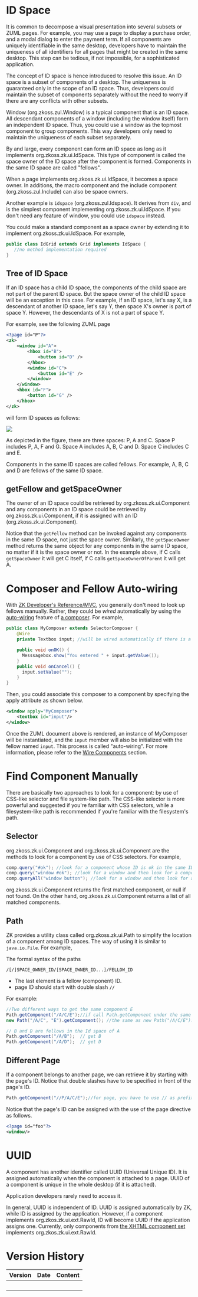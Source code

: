 # ID Space

It is common to decompose a visual presentation into several subsets or
ZUML pages. For example, you may use a page to display a purchase order,
and a modal dialog to enter the payment term. If all components are
uniquely identifiable in the same desktop, developers have to maintain
the uniqueness of all identifiers for all pages that might be created in
the same desktop. This step can be tedious, if not impossible, for a
sophisticated application.

The concept of ID space is hence introduced to resolve this issue. An ID
space is a subset of components of a desktop. The uniqueness is
guaranteed only in the scope of an ID space. Thus, developers could
maintain the subset of components separately without the need to worry
if there are any conflicts with other subsets.

Window (<javadoc>org.zkoss.zul.Window</javadoc>) is a typical component
that is an ID space. All descendant components of a window (including
the window itself) form an independent ID space. Thus, you could use a
window as the topmost component to group components. This way developers
only need to maintain the uniqueness of each subset separately.

By and large, every component can form an ID space as long as it
implements <javadoc type="interface">org.zkoss.zk.ui.IdSpace</javadoc>.
This type of component is called the space owner of the ID space after
the component is formed. Components in the same ID space are called
"fellows".

When a page implements
<javadoc type="interface">org.zkoss.zk.ui.IdSpace</javadoc>, it becomes
a space owner. In additions, the macro component and the include
component (<javadoc>org.zkoss.zul.Include</javadoc>) can also be space
owners.

Another example is `idspace` (<javadoc>org.zkoss.zul.Idspace</javadoc>).
It derives from `div`, and is the simplest component implementing
<javadoc type="interface">org.zkoss.zk.ui.IdSpace</javadoc>. If you
don't need any feature of window, you could use `idspace` instead.

You could make a standard component as a space owner by extending it to
implement <javadoc type="interface">org.zkoss.zk.ui.IdSpace</javadoc>.
For example,

``` java
public class IdGrid extends Grid implements IdSpace {
   //no method implementation required
}
```

## Tree of ID Space

If an ID space has a child ID space, the components of the child space
are not part of the parent ID space. But the space owner of the child ID
space will be an exception in this case. For example, if an ID space,
let's say X, is a descendant of another ID space, let's say Y, then
space X's owner is part of space Y. However, the descendants of X is not
a part of space Y.

For example, see the following ZUML page

``` xml
<?page id="P"?>
<zk>
    <window id="A">
        <hbox id="B">
            <button id="D" />
        </hbox>
        <window id="C">
            <button id="E" />
        </window>
    </window>
    <hbox id="F">
        <button id="G" />
    </hbox>
</zk>
```

will form ID spaces as follows:

![](images/zk_the_id_space.jpg)

As depicted in the figure, there are three spaces: P, A and C. Space P
includes P, A, F and G. Space A includes A, B, C and D. Space C includes
C and E.

Components in the same ID spaces are called fellows. For example, A, B,
C and D are fellows of the same ID space.

## getFellow and getSpaceOwner

The owner of an ID space could be retrieved by
<javadoc method="getSpaceOwner()" type="interface">org.zkoss.zk.ui.Component</javadoc>
and any components in an ID space could be retrieved by
<javadoc method="getFellow(java.lang.String)" type="interface">org.zkoss.zk.ui.Component</javadoc>,
if it is assigned with an ID
(<javadoc method="setId(java.lang.String)" type="interface">org.zkoss.zk.ui.Component</javadoc>).

Notice that the `getFellow` method can be invoked against any components
in the same ID space, not just the space owner. Similarly, the
`getSpaceOwner` method returns the same object for any components in the
same ID space, no matter if it is the space owner or not. In the example
above, if C calls `getSpaceOwner` it will get C itself, if C calls
`getSpaceOwnerOfParent` it will get A.

# Composer and Fellow Auto-wiring

With [ZK Developer's
Reference/MVC](ZK_Developer's_Reference/MVC), you generally
don't need to look up fellows manually. Rather, they could be *wired*
automatically by using the
[auto-wiring](ZK_Developer's_Reference/MVC/Controller/Wire_Variables)
feature of [a
composer](ZK_Developer's_Reference/MVC/Controller). For
example,

``` java
public class MyComposer extends SelectorComposer {
    @Wire
    private Textbox input; //will be wired automatically if there is a fellow named input

    public void onOK() {
      Messsagebox.show("You entered " + input.getValue());
    }
    public void onCancel() {
      input.setValue("");
    }
}
```

Then, you could associate this composer to a component by specifying the
apply attribute as shown below.

``` xml
<window apply="MyComposer">
    <textbox id="input"/>
</window>
```

Once the ZUML document above is rendered, an instance of MyComposer will
be instantiated, and the `input` member will also be initialized with
the fellow named `input`. This process is called "auto-wiring". For more
information, please refer to the [Wire
Components](ZK_Developer's_Reference/MVC/Controller/Wire_Components)
section.

# Find Component Manually

There are basically two approaches to look for a component: by use of
CSS-like selector and file system-like path. The CSS-like selector is
more powerful and suggested if you're familiar with CSS selectors, while
a filesystem-like path is recommended if you're familiar with the
filesystem's path.

## Selector

<javadoc method="query(java.lang.String)" type="interface">org.zkoss.zk.ui.Component</javadoc>
and
<javadoc method="queryAll(java.lang.String)" type="interface">org.zkoss.zk.ui.Component</javadoc>
are the methods to look for a component by use of CSS selectors. For
example,

``` java
comp.query("#ok"); //look for a component whose ID is ok in the same ID space
comp.query("window #ok"); //look for a window and then look for a component with ID=ok in the window
comp.queryAll("window button"); //look for a window and then look for all buttons in the window
```

<javadoc method="query(java.lang.String)" type="interface">org.zkoss.zk.ui.Component</javadoc>
returns the first matched component, or null if not found. On the other
hand,
<javadoc method="queryAll(java.lang.String)" type="interface">org.zkoss.zk.ui.Component</javadoc>
returns a list of all matched components.

## Path

ZK provides a utility class called
<javadoc>org.zkoss.zk.ui.Path</javadoc> to simplify the location of a
component among ID spaces. The way of using it is similar to
`java.io.File`. For example,

The formal syntax of the paths

``` text
/[/]SPACE_OWNER_ID/[SPACE_OWNER_ID...]/FELLOW_ID
```

- The last element is a fellow (component) ID.
- page ID should start with double slash **`//`**

For example:

``` java
//Two different ways to get the same component E
Path.getComponent("/A/C/E");//if call Path.getComponent under the same page.
new Path("/A/C", "E").getComponent(); //the same as new Path("/A/C/E").getComponent()

// B and D are fellows in the Id space of A
Path.getComponent("/A/B");  // get B
Path.getComponent("/A/D");  // get D
```

## Different Page

If a component belongs to another page, we can retrieve it by starting
with the page's ID. Notice that double slashes have to be specified in
front of the page's ID.

``` java
Path.getComponent("//P/A/C/E");//for page, you have to use // as prefix
```

Notice that the page's ID can be assigned with the use of the page
directive as follows.

``` xml
<?page id="foo"?>
<window/>
```

# UUID

A component has another identifier called UUID (Universal Unique ID). It
is assigned automatically when the component is attached to a page. UUID
of a component is unique in the whole desktop (if it is attached).

Application developers rarely need to access it.

In general, UUID is independent of ID. UUID is assigned automatically by
ZK, while ID is assigned by the application. However, if a component
implements <javadoc type="interface">org.zkos.zk.ui.ext.RawId</javadoc>,
ID will become UUID if the application assigns one. Currently, only
components from [ the XHTML component
set](ZUML_Reference/ZUML/Languages/XHTML) implements
<javadoc type="interface">org.zkos.zk.ui.ext.RawId</javadoc>.

# Version History

| Version | Date | Content |
|---------|------|---------|
|         |      |         |
